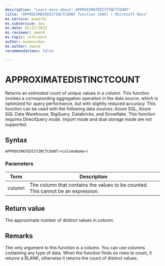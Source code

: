 ```yaml
---
description: "Learn more about: APPROXIMATEDISTINCTCOUNT"
title: "APPROXIMATEDISTINCTCOUNT function (DAX) | Microsoft Docs"
ms.service: powerbi 
ms.subservice: dax 
ms.date: 02/27/2023
ms.reviewer: owend
ms.topic: reference
author: minewiskan
ms.author: owend 
recommendations: false

---
```

# APPROXIMATEDISTINCTCOUNT

Returns an *estimated* count of unique values in a column. This function invokes a corresponding aggregation operation in the data source, which is optimized for query performance, but with slightly reduced accuracy. This function can be used with the following data sources: Azure SQL, Azure SQL Data Warehouse, BigQuery, Databricks, and Snowflake. This function requires DirectQuery mode. Import mode and dual storage mode are not supported.
  
## Syntax  
  
```dax
APPROXIMATEDISTINCTCOUNT(<columnName>)
```
  
### Parameters  

|Term  |Description|  
|---------|---------|
|column     | The column that contains the values to be counted. This cannot be an expression.  |

## Return value

The approximate number of distinct values in *column*.  
  
## Remarks  

The only argument to this function is a column. You can use columns containing any type of data. When the function finds no rows to count, it returns a BLANK, otherwise it returns the count of distinct values.
